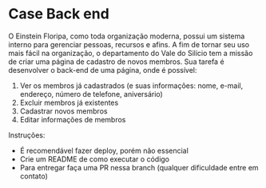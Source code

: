 # Case Back end

O Einstein Floripa, como toda organização moderna, possui um sistema interno para gerenciar pessoas, recursos e afins. A fim de tornar seu uso mais fácil na organização, o departamento do Vale do Silício tem a missão de criar uma página de cadastro de novos membros. Sua tarefa é desenvolver o back-end de uma página, onde é possível:

1. Ver os membros já cadastrados (e suas informações: nome, e-mail, endereço, número de telefone,  aniversário)
2. Excluir membros já existentes
3. Cadastrar novos membros
4. Editar informações de membros

Instruções:
- É recomendável fazer deploy, porém não essencial
- Crie um README de como executar o código
- Para entregar faça uma PR nessa branch (qualquer dificuldade entre em contato)
